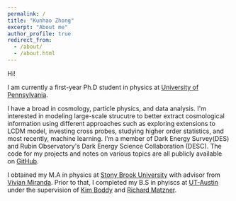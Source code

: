 ```yaml
---
permalink: /
title: "Kunhao Zhong"
excerpt: "About me"
author_profile: true
redirect_from: 
  - /about/
  - /about.html
---
```


Hi!

I am currently a first-year Ph.D student in physics at [University of Pennsylvania](https://www.upenn.edu/). 

I have a broad in cosmology, particle physics, and data analysis. I'm interested in modeling large-scale strucutre to better extract cosmological information using different approaches such as exploring extensions to LCDM model, investing cross probes, studying higher order statistics, and most recently, machine learning. I'm a member of Dark Energy Survey(DES) and Rubin Observatory's Dark Energy Science Collaboration (DESC). The code for my projects and notes on various topics are all publicly available on [GitHub](https://github.com/KunhaoZhong).

I obtained my M.A in physics at [Stony Brook University](https://www.stonybrook.edu/) with advisor from [Vivian Miranda](https://www.stonybrook.edu/commcms/physics/people/_profiles/mirandav). Prior to that, I completed my B.S in phyiscs at [UT-Austin](https://www.utexas.edu/) under the supervision of [Kim Boddy](https://cns.utexas.edu/directory/item/4373-boddy-kimberly-kay?Itemid=349) and [Richard Matzner](https://cns.utexas.edu/directory/item/18-physics/449-matzner-richard-a?Itemid=349).
